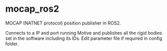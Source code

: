 # mocap_ros2
MOCAP (NATNET protocol) position publisher in ROS2.

Connects to a IP and port running Motive and publishes all the rigid bodies set in the software including its IDs. Edit parameter file if required in config folder.
